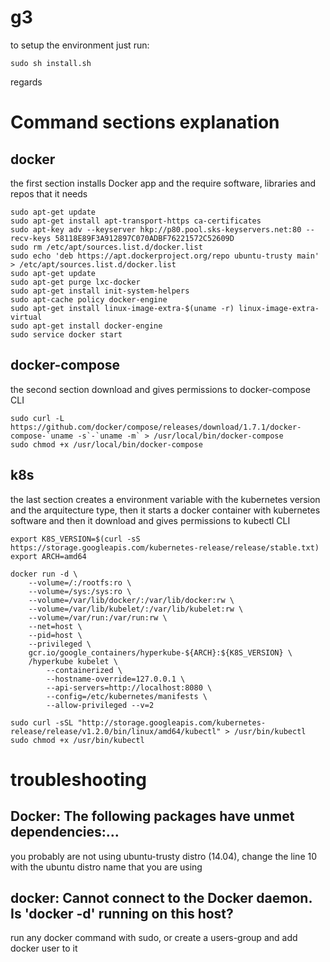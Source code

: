 # g3

to setup the environment just run:
```
sudo sh install.sh
```

regards

# Command sections explanation

## docker

the first section installs Docker app and the require software, libraries and repos that it needs

```
sudo apt-get update
sudo apt-get install apt-transport-https ca-certificates
sudo apt-key adv --keyserver hkp://p80.pool.sks-keyservers.net:80 --recv-keys 58118E89F3A912897C070ADBF76221572C52609D
sudo rm /etc/apt/sources.list.d/docker.list
sudo echo 'deb https://apt.dockerproject.org/repo ubuntu-trusty main' > /etc/apt/sources.list.d/docker.list
sudo apt-get update
sudo apt-get purge lxc-docker
sudo apt-get install init-system-helpers
sudo apt-cache policy docker-engine
sudo apt-get install linux-image-extra-$(uname -r) linux-image-extra-virtual
sudo apt-get install docker-engine
sudo service docker start
```

## docker-compose

the second section download and gives permissions to docker-compose CLI

```
sudo curl -L https://github.com/docker/compose/releases/download/1.7.1/docker-compose-`uname -s`-`uname -m` > /usr/local/bin/docker-compose
sudo chmod +x /usr/local/bin/docker-compose
```

## k8s

the last section creates a environment variable with the kubernetes version and the arquitecture type, then it starts a docker container with kubernetes software and then it download and gives permissions to kubectl CLI

```
export K8S_VERSION=$(curl -sS https://storage.googleapis.com/kubernetes-release/release/stable.txt)
export ARCH=amd64

docker run -d \
    --volume=/:/rootfs:ro \
    --volume=/sys:/sys:ro \
    --volume=/var/lib/docker/:/var/lib/docker:rw \
    --volume=/var/lib/kubelet/:/var/lib/kubelet:rw \
    --volume=/var/run:/var/run:rw \
    --net=host \
    --pid=host \
    --privileged \
    gcr.io/google_containers/hyperkube-${ARCH}:${K8S_VERSION} \
    /hyperkube kubelet \
        --containerized \
        --hostname-override=127.0.0.1 \
        --api-servers=http://localhost:8080 \
        --config=/etc/kubernetes/manifests \
        --allow-privileged --v=2

sudo curl -sSL "http://storage.googleapis.com/kubernetes-release/release/v1.2.0/bin/linux/amd64/kubectl" > /usr/bin/kubectl
sudo chmod +x /usr/bin/kubectl
```

# troubleshooting

## Docker: The following packages have unmet dependencies:...

you probably are not using ubuntu-trusty distro (14.04), change the line 10 with the ubuntu distro name that you are using

##  docker: Cannot connect to the Docker daemon. Is 'docker -d' running on this host?

run any docker command with sudo, or create a users-group and add docker user to it

